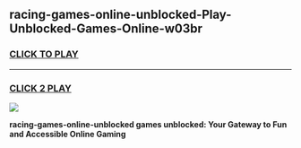 
## racing-games-online-unblocked-Play-Unblocked-Games-Online-w03br
<h3>
<a href="https://premium76.site?title=racing-games-online-unblocked&ref=25A">CLICK TO PLAY</a></h3>
<hr>

<h3>
<a href="https://premium76.site?title=racing-games-online-unblocked&ref=25A">CLICK 2 PLAY</a>
  
</h3>

<a href="https://premium76.site?title=racing-games-online-unblocked&ref=25A"><img src="https://clearcache.store/games.png"></a>


**racing-games-online-unblocked games unblocked: Your Gateway to Fun and Accessible Online Gaming**
